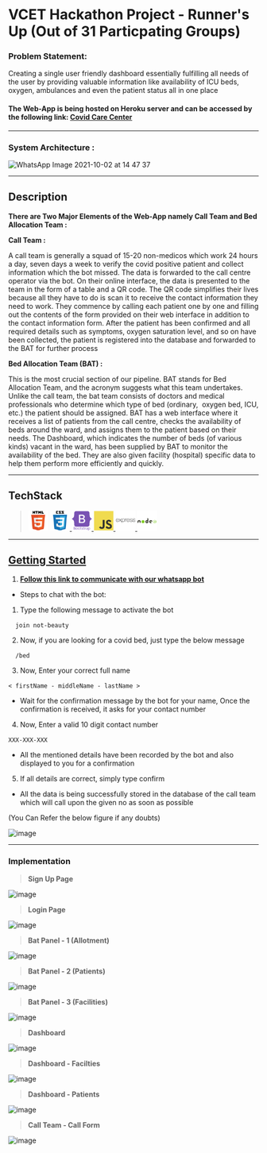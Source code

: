 # VCET Hackathon Project - Runner's Up (Out of 31 Particpating Groups)

### Problem Statement: 
Creating a single user friendly dashboard essentially fulfilling all needs of the user by providing valuable information like availability of ICU beds, oxygen, ambulances and even the patient status all in one place

#### The Web-App is being hosted on Heroku server and can be accessed by the following link: [**Covid Care Center**](https://covid-care-vcet.herokuapp.com/ "Covid-Care-Center")

---

### System Architecture : 
![WhatsApp Image 2021-10-02 at 14 47 37](https://user-images.githubusercontent.com/67231450/135710721-92fb872d-b285-4be8-bbc3-4e8378681384.jpeg "System-Architecture")

---

## Description

**There are Two Major Elements of the Web-App namely Call Team and Bed Allocation Team :** 

**Call Team :**

A call team is generally a squad of 15-20 non-medicos which work 24 hours a day, seven days a week to verify the covid positive patient and collect information which the bot missed. The data is forwarded to the call centre operator via the bot. On their online interface, the data is presented to the team in the form of a table and a QR code. The QR code simplifies their lives because all they have to do is scan it to receive the contact information they need to work. They commence by calling each patient one by one and filling out the contents of the form provided on their web interface in addition to the contact information form. After the patient has been confirmed and all required details such as symptoms, oxygen saturation level, and so on have been collected, the patient is registered into the database and forwarded to the BAT for further process

**Bed Allocation Team (BAT) :**

This is the most crucial section of our pipeline. BAT stands for Bed Allocation Team, and the acronym suggests what this team undertakes. Unlike the call team, the bat team consists of doctors and medical professionals who determine which type of bed (ordinary,  oxygen bed, ICU, etc.) the patient should be assigned. BAT has a web interface where it receives a list of patients from the call centre, checks the availability of beds around the ward, and assigns them to the patient based on their needs. The Dashboard, which indicates the number of beds (of various kinds) vacant in the ward, has been supplied by BAT to monitor the availability of the bed. They are also given facility (hospital) specific data to help them perform more efficiently and quickly.

---

## TechStack

><img src="https://raw.githubusercontent.com/devicons/devicon/master/icons/html5/html5-original-wordmark.svg" alt="html5" width="40" height="40"/> </a> <a href="https://developer.mozilla.org/en-US/docs/Web/JavaScript" target="_blank"> <img src="https://raw.githubusercontent.com/devicons/devicon/master/icons/css3/css3-original-wordmark.svg" alt="css3" width="40" height="40"/> </a> <a href="https://d3js.org/" target="_blank"><img src="https://raw.githubusercontent.com/devicons/devicon/master/icons/bootstrap/bootstrap-plain-wordmark.svg" alt="bootstrap" width="40" height="40"/> </a> <a href="https://www.cprogramming.com/" target="_blank">  <img src="https://raw.githubusercontent.com/devicons/devicon/master/icons/javascript/javascript-original.svg" alt="javascript" width="40" height="40"/> </a> <a href="https://www.mongodb.com/" target="_blank">
<img src="https://raw.githubusercontent.com/devicons/devicon/master/icons/express/express-original-wordmark.svg" alt="express" width="40" height="40"/> </a> <a href="https://www.figma.com/" target="_blank"><img src="https://raw.githubusercontent.com/devicons/devicon/master/icons/nodejs/nodejs-original-wordmark.svg" alt="nodejs" width="40" height="40"/> </a> <a href="https://www.php.net" target="_blank">
 
 ---
 
 ## Getting Started
 1. [**Follow this link to communicate with our whatsapp bot**](http://api.whatsapp.com/send?phone=+1-(415)-523-8886 "Covid-Care-Center")<a href="http://api.whatsapp.com/send?phone=917710914875" target="_blank"><i class="fab fa-whatsapp"></i></a>

- Steps to chat with the bot:
 
 1. Type the following message to activate the bot
 
``` 
  join not-beauty
```
 
 2. Now, if you are looking for a covid bed, just type the below message
```  
  /bed
```

  3. Now, Enter your correct full name
 ```
 < firstName - middleName - lastName >
 ```

 - Wait for the confirmation message by the bot for your name, Once the confirmation is received, it asks for your contact number
  
 4. Now, Enter a valid 10 digit contact number
```
XXX-XXX-XXX
```

 - All the mentioned details have been recorded by the bot and also displayed to you for a confirmation

 5. If all details are correct, simply type confirm
  
 - All the data is being successfully stored in the database of the call team which will call upon the given no as soon as possible

(You Can Refer the below figure if any doubts)
  
![image](https://user-images.githubusercontent.com/67231450/143731938-f7a61e0a-de62-44b0-b152-22ee19284373.png "Covid-Care-Center Chatbot")

---

### Implementation

> **Sign Up Page**
  
![image](https://user-images.githubusercontent.com/67231450/135710865-43614ae4-c961-4178-8daf-41d462562da2.png)

> **Login Page**

![image](https://user-images.githubusercontent.com/67231450/135710958-7eb49c94-ebc7-4157-b775-3a01e8f7b1e0.png)

> **Bat Panel - 1 (Allotment)**
  
![image](https://user-images.githubusercontent.com/67231450/135710996-c18ee438-f050-4bdc-80e3-8c7b27c3df6d.png)

> **Bat Panel - 2 (Patients)**
  
![image](https://user-images.githubusercontent.com/67231450/135711042-03aab8ab-7803-4da2-bc40-285c81bf0460.png)

> **Bat Panel - 3 (Facilities)**

![image](https://user-images.githubusercontent.com/67231450/135711061-f4a0f738-fe1a-47c7-8be3-c48c8398e361.png)

> **Dashboard**
  
![image](https://user-images.githubusercontent.com/67231450/135711201-0bc3cd80-ab23-4ccd-8966-55431939ba67.png)

> **Dashboard - Facilties**
  
![image](https://user-images.githubusercontent.com/67231450/135711211-1e706906-8132-44ec-ae35-6ebc23a669a5.png)

> **Dashboard - Patients**
  
![image](https://user-images.githubusercontent.com/67231450/135711279-5a6a5751-313e-4fb9-a90d-8e900e65c199.png)

> **Call Team - Call Form**
  
![image](https://user-images.githubusercontent.com/67231450/135711184-eab96b8a-0216-4e75-aece-1959bb31edb8.png)
